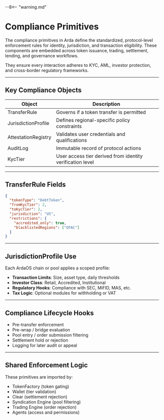 --8<-- "warning.md"

# Compliance Primitives

The compliance primitives in Arda define the standardized, protocol-level enforcement rules for identity, jurisdiction, and transaction eligibility. These components are embedded across token issuance, trading, settlement, lending, and governance workflows.

They ensure every interaction adheres to KYC, AML, investor protection, and cross-border regulatory frameworks.

---

## Key Compliance Objects

| Object | Description |
|--------|-------------|
| TransferRule | Governs if a token transfer is permitted |
| JurisdictionProfile | Defines regional-specific policy constraints |
| AttestationRegistry | Validates user credentials and qualifications |
| AuditLog | Immutable record of protocol actions |
| KycTier | User access tier derived from identity verification level |

---

## TransferRule Fields

```json
{
  "tokenType": "DebtToken",
  "fromKycTier": 2,
  "toKycTier": 2,
  "jurisdiction": "US",
  "restrictions": {
    "accredited_only": true,
    "blacklistedRegions": ["OFAC"]
  }
}
```

---

## JurisdictionProfile Use

Each ArdaOS chain or pool applies a scoped profile:

- **Transaction Limits**: Size, asset type, daily thresholds
- **Investor Class**: Retail, Accredited, Institutional
- **Regulatory Hooks**: Compliance with SEC, MiFID, MAS, etc.
- **Tax Logic**: Optional modules for withholding or VAT

---

## Compliance Lifecycle Hooks

- Pre-transfer enforcement
- Pre-wrap / bridge evaluation
- Pool entry / order submission filtering
- Settlement hold or rejection
- Logging for later audit or appeal

---

## Shared Enforcement Logic

These primitives are imported by:

- TokenFactory (token gating)
- Wallet (tier validation)
- Clear (settlement rejection)
- Syndication Engine (pool filtering)
- Trading Engine (order rejection)
- Agents (access and permissions)
